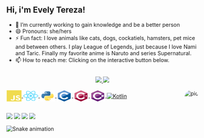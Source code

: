## Hi, i'm Evely Tereza!

- 🔭 I’m currently working to gain knowledge and be a better person
- 😄 Pronouns: she/hers
- ⚡ Fun fact: I love animals like cats, dogs, cockatiels, hamsters, pet mice and between others. I play League of Legends, just because I love Nami and Taric. Finally my favorite anime is Naruto and series Supernatural.
- 📫 How to reach me: Clicking on the interactive button below.
##
<div align="center">
  <a href="https://github.com/evelyt">
  <img height="180em" src="https://github-readme-stats.vercel.app/api?username=evelyt&show_icons=true&theme=cobalt&include_all_commits=true&count_private=true"/>
  <img height="180em" src="https://github-readme-stats.vercel.app/api/top-langs/?username=evelyt&layout=compact&langs_count=7&theme=cobalt"/>
</div>
<div style="display: inline_block"><br>
  <img align="center" alt="Js" height="30" width="40" src="https://raw.githubusercontent.com/devicons/devicon/master/icons/javascript/javascript-plain.svg">
  <img align="center" alt="React" height="30" width="40" src="https://raw.githubusercontent.com/devicons/devicon/master/icons/react/react-original.svg">
  <img align="center" alt="Python" height="30" width="40" src="https://raw.githubusercontent.com/devicons/devicon/master/icons/python/python-original.svg">
  <img align="center" alt="C" height="30" width="40" src="https://raw.githubusercontent.com/devicons/devicon/master/icons/c/c-original.svg">
  <img align="center" alt="Cpluplus" height="30" width="40" src="https://raw.githubusercontent.com/devicons/devicon/master/icons/cplusplus/cplusplus-original.svg">
  <img align="center" alt="Csharp" height="30" width="40" src="https://raw.githubusercontent.com/devicons/devicon/master/icons/csharp/csharp-original.svg">
  <img align="center" alt="Kotlin" height="25" width="40"src="https://cdn.jsdelivr.net/gh/devicons/devicon/icons/kotlin/kotlin-original.svg" />
  <img align="right" alt="pic" height="150" style="border-radius:50px;" src="https://cdn.discordapp.com/attachments/935178124742762578/935679772116271114/ezgif-2-7e8761b740.gif">
</div>
  
  ##
 
<div> 
  <a href="https://www.instagram.com/tereza.evely/" target="_blank"><img src="https://img.shields.io/badge/-Instagram-%23E4405F?style=for-the-badge&logo=instagram&logoColor=white" target="_blank"></a>
 	<a href="https://www.twitch.tv/eveequenn" target="_blank"><img src="https://img.shields.io/badge/Twitch-9146FF?style=for-the-badge&logo=twitch&logoColor=white" target="_blank"></a>
  <a href = "mailto:terezaevely@gmail.com"><img src="https://img.shields.io/badge/-Gmail-%23333?style=for-the-badge&logo=gmail&logoColor=white" target="_blank"></a>
  <a href="https://www.linkedin.com/in/evely-tereza-518a18215/" target="_blank"><img src="https://img.shields.io/badge/-LinkedIn-%230077B5?style=for-the-badge&logo=linkedin&logoColor=white" target="_blank"></a> 
 
  ![Snake animation](https://github.com/evelyt/evelyt/blob/output/github-contribution-grid-snake.svg)
 
</div>
